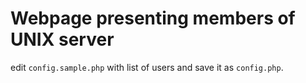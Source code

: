 Webpage presenting members of UNIX server
=========================================

edit `config.sample.php` with list of users and save it as `config.php`.